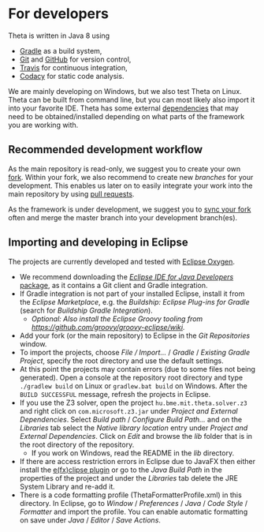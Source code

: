 # For developers

Theta is written in Java 8 using
* [Gradle](https://gradle.org/) as a build system,
* [Git](https://git-scm.com/) and [GitHub](https://github.com/FTSRG/theta) for version control,
* [Travis](https://travis-ci.org/FTSRG/theta) for continuous integration,
* [Codacy](https://www.codacy.com/app/FTSRG/theta/dashboard) for static code analysis.

We are mainly developing on Windows, but we also test Theta on Linux. Theta can be built from command line, but you can most likely also import it into your favorite IDE. Theta has some external [dependencies](Dependencies.md) that may need to be obtained/installed depending on what parts of the framework you are working with.

## Recommended development workflow

As the main repository is read-only, we suggest you to create your own [fork](https://help.github.com/articles/fork-a-repo/). Within your fork, we also recommend to create new _branches_ for your development. This enables us later on to easily integrate your work into the main repository by using [pull requests](https://help.github.com/articles/about-pull-requests/).

As the framework is under development, we suggest you to [sync your fork](https://help.github.com/articles/syncing-a-fork/) often and merge the master branch into your development branch(es).

## Importing and developing in Eclipse

The projects are currently developed and tested with [Eclipse Oxygen](https://www.eclipse.org/oxygen/).
* We recommend downloading the [_Eclipse IDE for Java Developers_ package](https://www.eclipse.org/downloads/eclipse-packages/), as it contains a Git client and Gradle integration.
* If Gradle integration is not part of your installed Eclipse, install it from the _Eclipse Marketplace_, e.g. the _Buildship: Eclipse Plug-ins for Gradle_ (search for _Buildship Gradle Integration_).
  * _Optional: Also install the Eclipse Groovy tooling from <https://github.com/groovy/groovy-eclipse/wiki>._
* Add your fork (or the main repository) to Eclipse in the _Git Repositories_ window.
* To import the projects, choose _File / Import..._ / _Gradle_ / _Existing Gradle Project_, specify the root directory and use the default settings.
* At this point the projects may contain errors (due to some files not being generated). Open a console at the repository root directory and type `./gradlew build` on Linux or `gradlew.bat build` on Windows. After the `BUILD SUCCESSFUL` message, refresh the projects in Eclipse.
* If you use the Z3 solver, open the project `hu.bme.mit.theta.solver.z3` and right click on `com.microsoft.z3.jar` under _Project and External Dependencies_. Select _Build path_ / _Configure Build Path..._ and on the _Libraries_ tab select the _Native library location_ entry under _Project and External Dependencies_. Click on _Edit_ and browse the _lib_ folder that is in the root directory of the repository.
  * If you work on Windows, read the README in the _lib_ directory.
* If there are access restriction errors in Eclipse due to JavaFX then either install the [e(fx)clipse plugin](http://www.eclipse.org/efxclipse) or go to the _Java Build Path_ in the properties of the project and under the _Libraries_ tab delete the JRE System Library and re-add it.
* There is a code formatting profile (ThetaFormatterProfile.xml) in this directory. In Eclipse, go to _Window_ / _Preferences_ / _Java_ / _Code Style_ / _Formatter_ and import the profile. You can enable automatic formatting on save under _Java_ / _Editor_ / _Save Actions_.